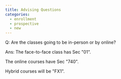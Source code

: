 ```yaml
---
title: Advising Questions
categories:
  - enrollment
  - prospective
  - new
---
```

Q: Are the classes going to be in-person or by online?

Ans: The face-to-face class has Sec "01". 

The online courses have Sec "740". 

Hybrid courses will be "FX1".